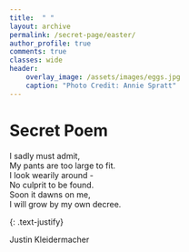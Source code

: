 ```yaml
---
title:  " "
layout: archive
permalink: /secret-page/easter/
author_profile: true
comments: true
classes: wide
header:
    overlay_image: /assets/images/eggs.jpg
    caption: "Photo Credit: Annie Spratt"
---
```


# Secret Poem 
 
I sadly must admit,  
My pants are too large to fit.  
I look wearily around -   
No culprit to be found.  
Soon it dawns on me,  
I will grow by my own decree.  

{: .text-justify}

Justin Kleidermacher